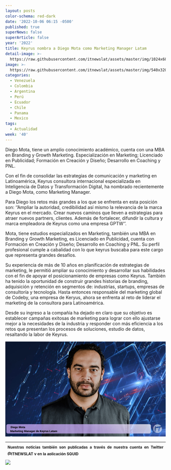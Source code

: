 ```yaml
---
layout: posts
color-schema: red-dark
date: '2022-10-06 06:15 -0500'
published: true
superNews: false
superArticle: false
year: '2022'
title: Keyrus nombra a Diego Mota como Marketing Manager Latam
detail-image: >-
  https://raw.githubusercontent.com/itnewslat/assets/master/img/1024x680/Diego-Mota-g.jpg
image: >-
  https://raw.githubusercontent.com/itnewslat/assets/master/img/540x320/Diego-Mota-p.jpg
categories:
  - Venezuela
  - Colombia
  - Argentina
  - Perú
  - Ecuador
  - Chile
  - Panama
  - Mexico
tags:
  - Actualidad
week: '40'
---
```

Diego Mota, tiene un amplio conocimiento académico, cuenta con una MBA en Branding y Growth Marketing. Especialización en Marketing; Licenciado en Publicidad; Formación en Creación y Diseño; Desarrollo en Coaching y PNL.
 
Con el fin de consolidar las estrategias de comunicación y marketing en Latinoamérica, Keyrus consultora internacional especializada en Inteligencia de Datos y Transformación Digital, ha nombrado recientemente a Diego Mota, como Marketing Manager. 
 
Para Diego los retos más grandes a los que se enfrenta en esta posición son: ‘’Ampliar la autoridad, credibilidad así mismo la  relevancia de la marca Keyrus en el mercado. Crear nuevos caminos que lleven a estrategias para atraer nuevos partners, clientes. Además de  fortalecer, difundir la cultura y marca empleadora de Keyrus como una empresa GPTW‘’.
 
Mota, tiene estudios especializados en Marketing, también una MBA en Branding y Growth Marketing, es Licenciado en Publicidad, cuenta con Formación en Creación y Diseño; Desarrollo en Coaching y PNL. Su perfil profesional cumple a cabalidad con lo que keyrus buscaba para este cargo que representa grandes desafíos.
 
Su experiencia de más de 10 años en planificación de estrategias de marketing, le permitió ampliar su conocimiento y desarrollar sus habilidades con el fin de apoyar el posicionamiento de empresas como Keyrus. También ha tenido la oportunidad de construir grandes historias de branding, adquisición y retención en segmentos de: industrias, startups, empresas de consultoría y tecnología. Hasta entonces responsable del marketing global de Codeby, una empresa de  Keryus,  ahora se enfrenta al reto de liderar el marketing de la consultora para Latinoamérica. 
 
Desde su ingreso a la compañía ha dejado en claro que su objetivo es establecer campañas exitosas de marketing para lograr con ello ajustarse mejor a la necesidades de la industria y responder con más eficiencia a los retos que presentan los procesos de soluciones, estudio de datos, resaltando la labor de Keyrus.

![](https://raw.githubusercontent.com/itnewslat/assets/master/img/540x320/Diego-Mota-p.jpg)

<table style="height: 42px;" width="569">
<tbody>
<tr>
<td style="text-align: justify;"><sub><strong>Nuestras noticias también son publicadas a través de nuestra cuenta en Twitter <a href="https://twitter.com/itnewslat?lang=es">@ITNEWSLAT</a> y en la aplicación <a href="https://squidapp.co/en/">SQUID</a></strong></sub></td>
</tr>
</tbody>
</table>

<img src="https://tracker.metricool.com/c3po.jpg?hash=56f88a41e39ab42c063cc51676587a04"/>